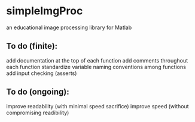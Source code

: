 # simpleImgProc
an educational image processing library for Matlab

## To do (finite):
add documentation at the top of each function
add comments throughout each function
standardize variable naming conventions among functions
add input checking (asserts)

## To do (ongoing):
improve readability (with minimal speed sacrifice)
improve speed (without compromising readibility)
